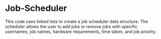 # Job-Scheduler
This code uses linked lists to create a job scheduler data structure. The scheduler allows the user to add jobs or remove jobs with specific usernames, job names, hardware requirements, time taken, and job priority. 
